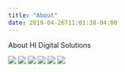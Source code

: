```yaml
---
title: "About"
date: 2019-04-26T11:01:38-04:00
---
```


About HI Digital Solutions

<div class=collage>
<img src='/i/ada.jpg' />
<img src='/i/best-friends.jpg' />
<img src='/i/cosleep.jpg' />
<img src='/i/mister-and-sister.jpg' />
<img src='/i/rosie-princess.jpg' />
<img src='/i/zeko.jpg' />
</div>
